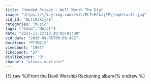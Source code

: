 ```yaml
---
title: "Hooded Priest - Well Worth The Dig"
image: "https:\/\/i.ytimg.com\/vi\/ELTiMJkzjFE\/hqdefault.jpg"
vid_id: "ELTiMJkzjFE"
categories: "Music"
tags: ["Doom","Metal"]
date: "2021-11-22T18:30:00+03:00"
vid_date: "2010-09-05T00:06:49Z"
duration: "PT7M21S"
viewcount: "1903"
likeCount: "27"
dislikeCount: "0"
channel: "alexis martinez"
---
```

{% raw %}From the Devil Worship Reckoning album{% endraw %}
